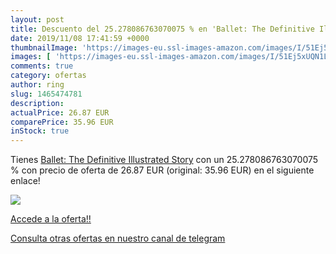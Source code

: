 ```yaml
---
layout: post
title: Descuento del 25.278086763070075 % en 'Ballet: The Definitive Illustrated Story'
date: 2019/11/08 17:41:59 +0000
thumbnailImage: 'https://images-eu.ssl-images-amazon.com/images/I/51Ej5xUQN1L._SL200_.jpg'
images: [ 'https://images-eu.ssl-images-amazon.com/images/I/51Ej5xUQN1L._SL200_.jpg' ]
comments: true
category: ofertas
author: ring
slug: 1465474781
description:
actualPrice: 26.87 EUR
comparePrice: 35.96 EUR
inStock: true
---
```


Tienes [Ballet: The Definitive Illustrated Story](https://www.amazon.com/dp/1465474781/?tag=redken08-20) con un 25.278086763070075 % con precio de oferta de 26.87 EUR (original: 35.96 EUR) en el siguiente enlace!

[![](https://images-eu.ssl-images-amazon.com/images/I/51Ej5xUQN1L._SL200_.jpg)](https://www.amazon.com/dp/1465474781/?tag=redken08-20)

[Accede a la oferta!!](https://www.amazon.com/dp/1465474781/?tag=redken08-20)

[Consulta otras ofertas en nuestro canal de telegram](https://t.me/s/ofertas25)
